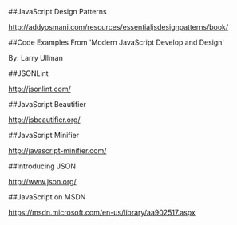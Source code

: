 ﻿##JavaScript Design Patterns

http://addyosmani.com/resources/essentialjsdesignpatterns/book/

##Code Examples From 'Modern JavaScript Develop and Design'

By: Larry Ullman

##JSONLint

http://jsonlint.com/

##JavaScript Beautifier

http://jsbeautifier.org/

##JavaScript Minifier

http://javascript-minifier.com/

##Introducing JSON

http://www.json.org/

##JavaScript on MSDN

https://msdn.microsoft.com/en-us/library/aa902517.aspx


